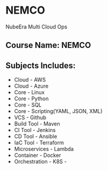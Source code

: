 # NEMCO
NubeEra Multi Cloud Ops

## Course Name: NEMCO
## Subjects Includes:  
 - Cloud - AWS
 - Cloud - Azure
 - Core - Linux
 - Core - Python
 - Core - SQL
 - Core - Scripting(YAML, JSON, XML)
 - VCS - Github
 - Build Tool - Maven
 - CI Tool - Jenkins
 - CD Tool - Ansible
 - IaC Tool - Terraform
 - Microservices - Lambda
 - Container - Docker
 - Orchestration - K8S - 

